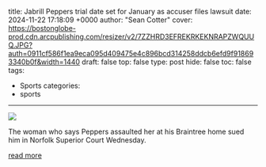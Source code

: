 title: Jabrill Peppers trial date set for January as accuser files lawsuit
date: 2024-11-22 17:18:09 +0000
author: "Sean Cotter"
cover: https://bostonglobe-prod.cdn.arcpublishing.com/resizer/v2/7ZZHRD3EFREKRKEKNRAPZWQUUQ.JPG?auth=0911cf586f1ea9eca095d409475e4c896bcd314258ddcb6efd9f918693340b0f&width=1440
draft: false
top: false
type: post
hide: false
toc: false
tags:
  - Sports
categories:
  - sports
---

![](https://bostonglobe-prod.cdn.arcpublishing.com/resizer/v2/7ZZHRD3EFREKRKEKNRAPZWQUUQ.JPG?auth=0911cf586f1ea9eca095d409475e4c896bcd314258ddcb6efd9f918693340b0f&width=1440)

The woman who says Peppers assaulted her at his Braintree home sued him in Norfolk Superior Court Wednesday.

[read more](https://www.bostonglobe.com/2024/11/22/metro/jabrill-peppers-patriots-domestic-violence-lawsuit/)
